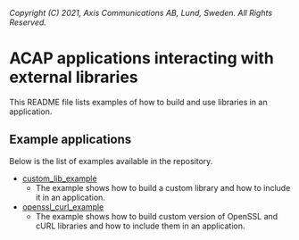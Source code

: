 *Copyright (C) 2021, Axis Communications AB, Lund, Sweden. All Rights Reserved.*

# ACAP applications interacting with external libraries

This README file lists examples of how to build and use libraries in an application.

## Example applications

Below is the list of examples available in the repository.

- [custom_lib_example](./custom_lib_example/)
  - The example shows how to build a custom library and how to include it in an application.
- [openssl_curl_example](./openssl_curl_example/)
  - The example shows how to build custom version of OpenSSL and cURL libraries and how to include them in an application.
